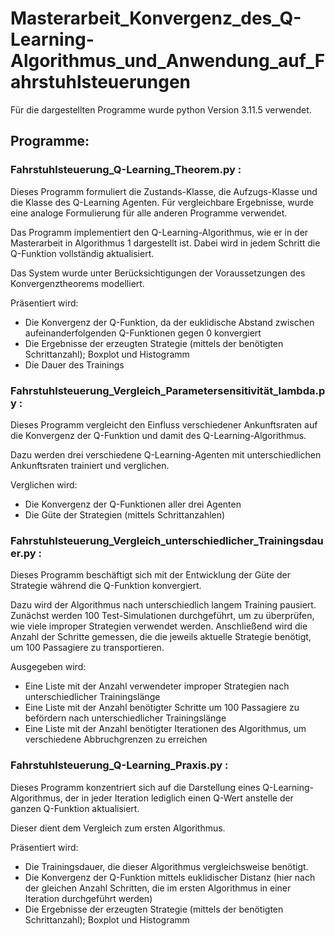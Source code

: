 # Masterarbeit_Konvergenz_des_Q-Learning-Algorithmus_und_Anwendung_auf_Fahrstuhlsteuerungen

Für die dargestellten Programme wurde python Version 3.11.5 verwendet.

## Programme:

### Fahrstuhlsteuerung_Q-Learning_Theorem.py :

Dieses Programm formuliert die Zustands-Klasse, die Aufzugs-Klasse und die Klasse des Q-Learning Agenten. 
Für vergleichbare Ergebnisse, wurde eine analoge Formulierung für alle anderen Programme verwendet.

Das Programm implementiert den Q-Learning-Algorithmus, wie er in der Masterarbeit in Algorithmus 1 dargestellt ist.
Dabei wird in jedem Schritt die Q-Funktion vollständig aktualisiert.

Das System wurde unter Berücksichtigungen der Voraussetzungen des Konvergenztheorems modelliert.

Präsentiert wird:
* Die Konvergenz der Q-Funktion, da der euklidische Abstand zwischen aufeinanderfolgenden Q-Funktionen gegen 0 konvergiert
* Die Ergebnisse der erzeugten Strategie (mittels der benötigten Schrittanzahl); Boxplot und Histogramm
* Die Dauer des Trainings

### Fahrstuhlsteuerung_Vergleich_Parametersensitivität_lambda.py :

Dieses Programm vergleicht den Einfluss verschiedener Ankunftsraten auf die Konvergenz der Q-Funktion und damit des Q-Learning-Algorithmus.

Dazu werden drei verschiedene Q-Learning-Agenten mit unterschiedlichen Ankunftsraten trainiert und verglichen.

Verglichen wird:
* Die Konvergenz der Q-Funktionen aller drei Agenten
* Die Güte der Strategien (mittels Schrittanzahlen)

### Fahrstuhlsteuerung_Vergleich_unterschiedlicher_Trainingsdauer.py :

Dieses Programm beschäftigt sich mit der Entwicklung der Güte der Strategie während die Q-Funktion konvergiert.

Dazu wird der Algorithmus nach unterschiedlich langem Training pausiert. Zunächst werden 100 Test-Simulationen durchgeführt, um zu überprüfen, wie viele improper Strategien verwendet werden. Anschließend wird die Anzahl der Schritte gemessen, die die jeweils aktuelle Strategie benötigt, um 100 Passagiere zu transportieren.

Ausgegeben wird:
* Eine Liste mit der Anzahl verwendeter improper Strategien nach unterschiedlicher Trainingslänge
* Eine Liste mit der Anzahl benötigter Schritte um 100 Passagiere zu befördern nach unterschiedlicher Trainingslänge
* Eine Liste mit der Anzahl benötigter Iterationen des Algorithmus, um verschiedene Abbruchgrenzen zu erreichen

### Fahrstuhlsteuerung_Q-Learning_Praxis.py :

Dieses Programm konzentriert sich auf die Darstellung eines Q-Learning-Algorithmus, der in jeder Iteration lediglich einen Q-Wert anstelle der ganzen Q-Funktion aktualisiert.

Dieser dient dem Vergleich zum ersten Algorithmus.

Präsentiert wird:
* Die Trainingsdauer, die dieser Algorithmus vergleichsweise benötigt.
* Die Konvergenz der Q-Funktion mittels euklidischer Distanz (hier nach der gleichen Anzahl Schritten, die im ersten Algorithmus in einer Iteration durchgeführt werden)
* Die Ergebnisse der erzeugten Strategie (mittels der benötigten Schrittanzahl); Boxplot und Histogramm
